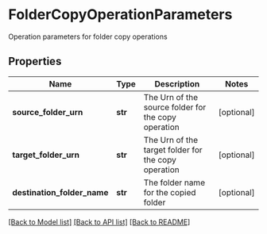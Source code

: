 # FolderCopyOperationParameters

Operation parameters for folder copy operations

## Properties
Name | Type | Description | Notes
------------ | ------------- | ------------- | -------------
**source_folder_urn** | **str** | The Urn of the source folder for the copy operation | [optional] 
**target_folder_urn** | **str** | The Urn of the target folder for the copy operation | [optional] 
**destination_folder_name** | **str** | The folder name for the copied folder | [optional] 

[[Back to Model list]](../README.md#documentation-for-models) [[Back to API list]](../README.md#documentation-for-api-endpoints) [[Back to README]](../README.md)


